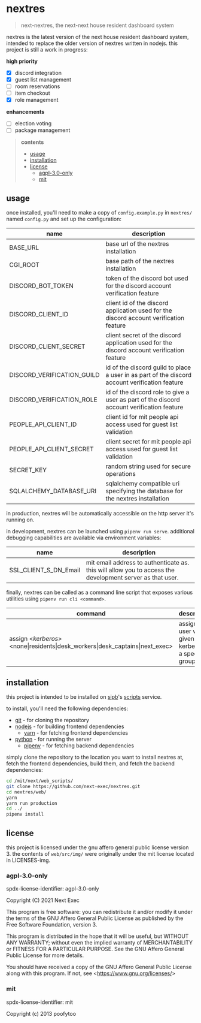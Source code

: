 # nextres

> next-nextres, the next-next house resident dashboard system

nextres is the latest version of the next house resident dashboard system, intended to replace the older version of nextres written in nodejs.
this project is still a work in progress:

**high priority**

- [x] discord integration
- [x] guest list management
- [ ] room reservations
- [ ] item checkout
- [x] role management

**enhancements**

- [ ] election voting
- [ ] package management

> **contents**
>
> - [usage](#usage)
> - [installation](#installation)
> - [license](#license)
>   - [agpl-3.0-only](#agpl-30-only)
>   - [mit](#mit)

## usage

once installed, you'll need to make a copy of `config.example.py` in `nextres/` named `config.py` and set up the configuration:

| name | description |
| --- | --- |
| BASE_URL | base url of the nextres installation |
| CGI_ROOT | base path of the nextres installation |
| DISCORD_BOT_TOKEN | token of the discord bot used for the discord account verification feature |
| DISCORD_CLIENT_ID | client id of the discord application used for the discord account verification feature |
| DISCORD_CLIENT_SECRET | client secret of the discord application used for the discord account verification feature |
| DISCORD_VERIFICATION_GUILD | id of the discord guild to place a user in as part of the discord account verification feature |
| DISCORD_VERIFICATION_ROLE | id of the discord role to give a user as part of the discord account verification feature |
| PEOPLE_API_CLIENT_ID | client id for mit people api access used for guest list validation |
| PEOPLE_API_CLIENT_SECRET | client secret for mit people api access used for guest list validation |
| SECRET_KEY | random string used for secure operations |
| SQLALCHEMY_DATABASE_URI | sqlalchemy compatible uri specifying the database for the nextres installation |

in production, nextres will be automatically accessible on the http server it's running on.

in development, nextres can be launched using `pipenv run serve`.
additional debugging capabilities are available via environment variables:

| name | description |
| --- | --- |
| SSL_CLIENT_S_DN_Email | mit email address to authenticate as. this will allow you to access the development server as that user. |

finally, nextres can be called as a command line script that exposes various utilities using `pipenv run cli <command>`.

| command | description |
| --- | --- |
| assign <*kerberos*> <none\|residents\|desk_workers\|desk_captains\|next_exec> | assigns a user with a given kerberos to a specific group |

## installation

this project is intended to be installed on [sipb](https://sipb.mit.edu/)'s [scripts](https://scripts.mit.edu/) service.

to install, you'll need the following dependencies:

- [git](https://git-scm.com/) - for cloning the repository
- [nodejs](https://nodejs.org/) - for building frontend dependencies
  - [yarn](https://yarnpkg.com/) - for fetching frontend dependencies
- [python](https://www.python.org/) - for running the server
  - [pipenv](https://pipenv.pypa.io/en/latest/) - for fetching backend dependencies

simply clone the repository to the location you want to install nextres at, fetch the frontend dependencies, build them, and fetch the backend dependencies:

```bash
cd /mit/next/web_scripts/
git clone https://github.com/next-exec/nextres.git
cd nextres/web/
yarn
yarn run production
cd ../
pipenv install
```

## license

this project is licensed under the gnu affero general public license version 3. the contents of `web/src/img/` were originally under the mit license located in LICENSES-img.

### agpl-3.0-only

spdx-license-identifier: agpl-3.0-only

Copyright (C) 2021 Next Exec

This program is free software: you can redistribute it and/or modify it under the terms of the GNU Affero General Public License as published by the Free Software Foundation, version 3.

This program is distributed in the hope that it will be useful, but WITHOUT ANY WARRANTY; without even the implied warranty of MERCHANTABILITY or FITNESS FOR A PARTICULAR PURPOSE. See the GNU Affero General Public License for more details.

You should have received a copy of the GNU Affero General Public License along with this program. If not, see \<<https://www.gnu.org/licenses/>>

### mit

spdx-license-identifier: mit

Copyright (c) 2013 poofytoo
